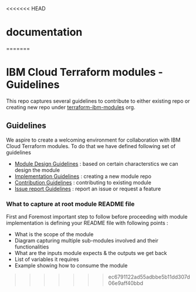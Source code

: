 <<<<<<< HEAD
# documentation
=======
# IBM Cloud Terraform modules - Guidelines

This repo captures several guidelines to contribute to either existing repo or creating new repo under [terraform-ibm-modules](https://github.com/terraform-ibm-modules) org. 

## Guidelines

 We aspire to create a welcoming environment for collaboration with IBM Cloud Terraform modules. To do that we have defined following set of  guidelines

 * [Module Design Guidelines](design_guidelines.md)          :  based on certain characterstics we can design the module
 * [Implementation Guidelines](implementation_guidelines.md) :  creating a new module repo
 * [Contribution Guidelines](contribution_guidelines.md)     :  contributing to existing module
 * [Issue report Guidelines](issue_report_guidelines.md)     :  report an issue or request a feature

 ### What to capture at root module README file
 
 First and Foremost important step to follow before proceeding with module implementation is defining your README file with following points :
 
 * What is the scope of the module
 * Diagram capturing multiple sub-modules involved and their functionalities
 * What are the inputs module expects & the outputs we get back
 * List of variables it requires
 * Example showing how to consume the module
     
>>>>>>> ec6791122ad55adbbe5b11dd307d06e9aff40bbd
